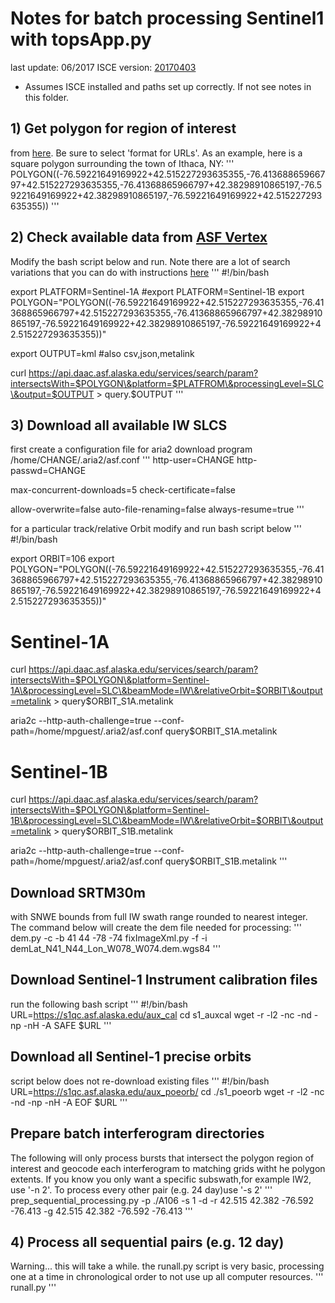 # Notes for batch processing Sentinel1 with topsApp.py
last update: 06/2017
ISCE version: [20170403](https://winsar.unavco.org/isce.html)

* Assumes ISCE installed and paths set up correctly. If not see notes in this folder.

## 1) Get polygon for region of interest 
from [here](http://arthur-e.github.io/Wicket/sandbox-gmaps3.html). Be sure to select 'format for URLs'. As an example, here is a square polygon surrounding the town of Ithaca, NY:
'''
POLYGON((-76.59221649169922+42.515227293635355,-76.41368865966797+42.515227293635355,-76.41368865966797+42.38298910865197,-76.59221649169922+42.38298910865197,-76.59221649169922+42.515227293635355))
'''


## 2) Check available data from [ASF Vertex](https://vertex.daac.asf.alaska.edu/) 
Modify the bash script below and run. Note there are a lot of search variations that you can do with instructions [here](https://www.asf.alaska.edu/get-data/api/)
'''
#!/bin/bash

export PLATFORM=Sentinel-1A
#export PLATFORM=Sentinel-1B
export POLYGON="POLYGON((-76.59221649169922+42.515227293635355,-76.41368865966797+42.515227293635355,-76.41368865966797+42.38298910865197,-76.59221649169922+42.38298910865197,-76.59221649169922+42.515227293635355))"

export OUTPUT=kml 
#also csv,json,metalink

curl https://api.daac.asf.alaska.edu/services/search/param?intersectsWith=$POLYGON\&platform=$PLATFROM\&processingLevel=SLC\&output=$OUTPUT > query.$OUTPUT
'''

## 3) Download all available IW SLCS 
first create a configuration file for aria2 download program
/home/CHANGE/.aria2/asf.conf 
'''
http-user=CHANGE
http-passwd=CHANGE

max-concurrent-downloads=5
check-certificate=false

allow-overwrite=false
auto-file-renaming=false
always-resume=true 
'''

for a particular track/relative Orbit modify and run bash script below
'''
#!/bin/bash

export ORBIT=106
export POLYGON="POLYGON((-76.59221649169922+42.515227293635355,-76.41368865966797+42.515227293635355,-76.41368865966797+42.38298910865197,-76.59221649169922+42.38298910865197,-76.59221649169922+42.515227293635355))"

# Sentinel-1A
curl https://api.daac.asf.alaska.edu/services/search/param?intersectsWith=$POLYGON\&platform=Sentinel-1A\&processingLevel=SLC\&beamMode=IW\&relativeOrbit=$ORBIT\&output=metalink > query$ORBIT\_S1A.metalink 

aria2c --http-auth-challenge=true --conf-path=/home/mpguest/.aria2/asf.conf  query$ORBIT\_S1A.metalink 


# Sentinel-1B
curl https://api.daac.asf.alaska.edu/services/search/param?intersectsWith=$POLYGON\&platform=Sentinel-1B\&processingLevel=SLC\&beamMode=IW\&relativeOrbit=$ORBIT\&output=metalink > query$ORBIT\_S1B.metalink 

aria2c --http-auth-challenge=true --conf-path=/home/mpguest/.aria2/asf.conf  query$ORBIT\_S1B.metalink 
'''

## Download SRTM30m 
with SNWE bounds from full IW swath range rounded to nearest integer. The command below will create the dem file needed for processing: 
'''
dem.py -c -b 41 44 -78 -74 
fixImageXml.py -f -i demLat_N41_N44_Lon_W078_W074.dem.wgs84
'''

## Download Sentinel-1 Instrument calibration files
run the following bash script
'''
#!/bin/bash
URL=https://s1qc.asf.alaska.edu/aux_cal
cd s1_auxcal
wget -r -l2 -nc -nd -np -nH -A SAFE $URL 
'''

## Download all Sentinel-1 precise orbits 
script below does not re-download existing files
'''
#!/bin/bash
URL=https://s1qc.asf.alaska.edu/aux_poeorb/
cd ./s1_poeorb
wget -r -l2 -nc -nd -np -nH -A EOF $URL
'''


## Prepare batch interferogram directories
The following will only process bursts that intersect the polygon region of interest and geocode each interferogram to matching grids witht he polygon extents. If you know you only want a specific subswath,for example IW2, use '-n 2'. To process every other pair (e.g. 24 day)use '-s 2'
'''
prep_sequential_processing.py -p ./A106 -s 1 -d  -r 42.515 42.382 -76.592 -76.413 -g 42.515 42.382 -76.592 -76.413
'''

## 4) Process all sequential pairs (e.g. 12 day)
Warning... this will take a while. the runall.py script is very basic, processing one at a time in chronological order to not use up all computer resources.
'''
runall.py
'''
